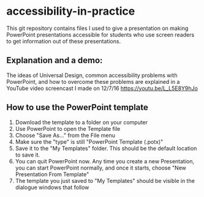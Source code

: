 # accessibility-in-practice
This git repository contains files I used to give a presentation on making PowerPoint presentations accessible for students who use screen readers to get information out of these presentations.

## Explanation and a demo:
The ideas of Universal Design, common accessibility problems with PowerPoint, and how to overcome these problems are explained in a YouTube video screencast I made on 12/7/16 <https://youtu.be/L_L5E8Y9hJo>

## How to use the PowerPoint template
1. Download the template to a folder on your computer
2. Use PowerPoint to open the Template file
3. Choose "Save As..." from the File menu
4. Make sure the "type" is still "PowerPoint Template (.potx)"
5. Save it to the "My Templates" folder.  This should be the default location to save it.
6. You can quit PowerPoint now.  Any time you create a new Presentation, you can start PowerPoint normally, and once it starts, choose "New Presentation From Template"
7. The template you just saved to "My Templates" should be visible in the dialogue windows that follow